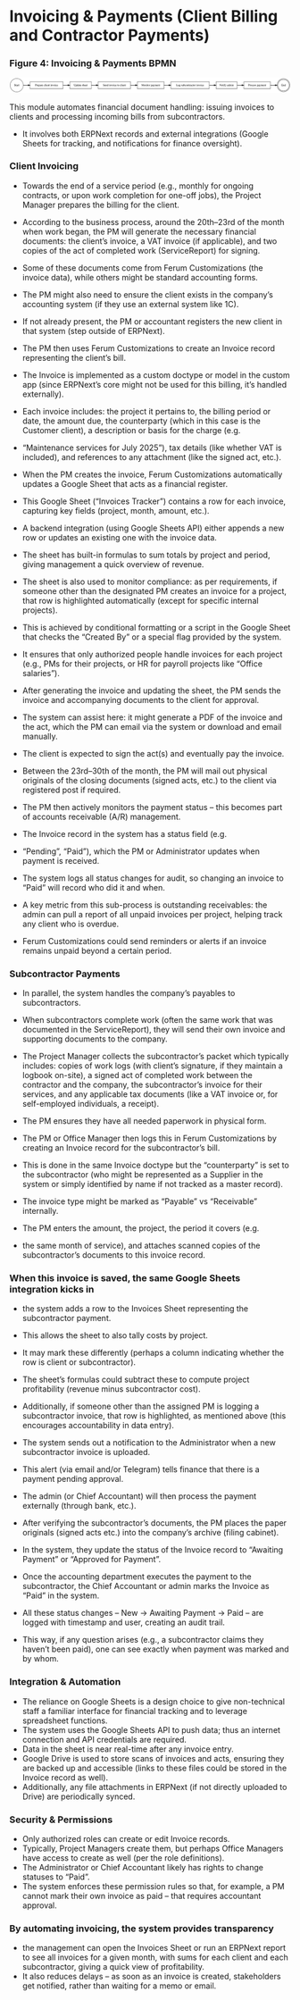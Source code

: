 # Invoicing & Payments (Client Billing and Contractor Payments)

### Figure 4: Invoicing & Payments BPMN

![Invoicing & Payments BPMN](../images/invoicing_payments_process.svg)

This module automates financial document handling: issuing invoices to clients and processing incoming bills from subcontractors.
- It involves both ERPNext records and external integrations (Google Sheets for tracking, and notifications for finance oversight).

### Client Invoicing

- Towards the end of a service period (e.g., monthly for ongoing contracts, or upon work completion for one-off jobs), the Project Manager prepares the billing for the client.
- According to the business process, around the 20th–23rd of the month when work began, the PM will generate the necessary financial documents: the client’s invoice, a VAT invoice (if applicable), and two copies of the act of completed work (ServiceReport) for signing.
- Some of these documents come from Ferum Customizations (the invoice data), while others might be standard accounting forms.
- The PM might also need to ensure the client exists in the company’s accounting system (if they use an external system like 1C).
- If not already present, the PM or accountant registers the new client in that system (step outside of ERPNext).
- The PM then uses Ferum Customizations to create an Invoice record representing the client’s bill.
- The Invoice is implemented as a custom doctype or model in the custom app (since ERPNext’s core might not be used for this billing, it’s handled externally).
- Each invoice includes: the project it pertains to, the billing period or date, the amount due, the counterparty (which in this case is the Customer client), a description or basis for the charge (e.g.
- “Maintenance services for July 2025”), tax details (like whether VAT is included), and references to any attachment (like the signed act, etc.).

- When the PM creates the invoice, Ferum Customizations automatically updates a Google Sheet that acts as a financial register.
- This Google Sheet (“Invoices Tracker”) contains a row for each invoice, capturing key fields (project, month, amount, etc.).
- A backend integration (using Google Sheets API) either appends a new row or updates an existing one with the invoice data.
- The sheet has built-in formulas to sum totals by project and period, giving management a quick overview of revenue.
- The sheet is also used to monitor compliance: as per requirements, if someone other than the designated PM creates an invoice for a project, that row is highlighted automatically (except for specific internal projects).
- This is achieved by conditional formatting or a script in the Google Sheet that checks the “Created By” or a special flag provided by the system.
- It ensures that only authorized people handle invoices for each project (e.g., PMs for their projects, or HR for payroll projects like “Office salaries”).

- After generating the invoice and updating the sheet, the PM sends the invoice and accompanying documents to the client for approval.
- The system can assist here: it might generate a PDF of the invoice and the act, which the PM can email via the system or download and email manually.
- The client is expected to sign the act(s) and eventually pay the invoice.
- Between the 23rd–30th of the month, the PM will mail out physical originals of the closing documents (signed acts, etc.) to the client via registered post if required.
- The PM then actively monitors the payment status – this becomes part of accounts receivable (A/R) management.
- The Invoice record in the system has a status field (e.g.
- “Pending”, “Paid”), which the PM or Administrator updates when payment is received.
- The system logs all status changes for audit, so changing an invoice to “Paid” will record who did it and when.
- A key metric from this sub-process is outstanding receivables: the admin can pull a report of all unpaid invoices per project, helping track any client who is overdue.
- Ferum Customizations could send reminders or alerts if an invoice remains unpaid beyond a certain period.

### Subcontractor Payments

- In parallel, the system handles the company’s payables to subcontractors.
- When subcontractors complete work (often the same work that was documented in the ServiceReport), they will send their own invoice and supporting documents to the company.
- The Project Manager collects the subcontractor’s packet which typically includes: copies of work logs (with client’s signature, if they maintain a logbook on-site), a signed act of completed work between the contractor and the company, the subcontractor’s invoice for their services, and any applicable tax documents (like a VAT invoice or, for self-employed individuals, a receipt).
- The PM ensures they have all needed paperwork in physical form.

- The PM or Office Manager then logs this in Ferum Customizations by creating an Invoice record for the subcontractor’s bill.
- This is done in the same Invoice doctype but the “counterparty” is set to the subcontractor (who might be represented as a Supplier in the system or simply identified by name if not tracked as a master record).
- The invoice type might be marked as “Payable” vs “Receivable” internally.
- The PM enters the amount, the project, the period it covers (e.g.
- the same month of service), and attaches scanned copies of the subcontractor’s documents to this invoice record.

### When this invoice is saved, the same Google Sheets integration kicks in

- the system adds a row to the Invoices Sheet representing the subcontractor payment.
- This allows the sheet to also tally costs by project.
- It may mark these differently (perhaps a column indicating whether the row is client or subcontractor).
- The sheet’s formulas could subtract these to compute project profitability (revenue minus subcontractor cost).
- Additionally, if someone other than the assigned PM is logging a subcontractor invoice, that row is highlighted, as mentioned above (this encourages accountability in data entry).

- The system sends out a notification to the Administrator when a new subcontractor invoice is uploaded.
- This alert (via email and/or Telegram) tells finance that there is a payment pending approval.
- The admin (or Chief Accountant) will then process the payment externally (through bank, etc.).

- After verifying the subcontractor’s documents, the PM places the paper originals (signed acts etc.) into the company’s archive (filing cabinet).
- In the system, they update the status of the Invoice record to “Awaiting Payment” or “Approved for Payment”.
- Once the accounting department executes the payment to the subcontractor, the Chief Accountant or admin marks the Invoice as “Paid” in the system.
- All these status changes – New -> Awaiting Payment -> Paid – are logged with timestamp and user, creating an audit trail.
- This way, if any question arises (e.g., a subcontractor claims they haven’t been paid), one can see exactly when payment was marked and by whom.

### Integration & Automation

- The reliance on Google Sheets is a design choice to give non-technical staff a familiar interface for financial tracking and to leverage spreadsheet functions.
- The system uses the Google Sheets API to push data; thus an internet connection and API credentials are required.
- Data in the sheet is near real-time after any invoice entry.
- Google Drive is used to store scans of invoices and acts, ensuring they are backed up and accessible (links to these files could be stored in the Invoice record as well).
- Additionally, any file attachments in ERPNext (if not directly uploaded to Drive) are periodically synced.

### Security & Permissions

- Only authorized roles can create or edit Invoice records.
- Typically, Project Managers create them, but perhaps Office Managers have access to create as well (per the role definitions).
- The Administrator or Chief Accountant likely has rights to change statuses to “Paid”.
- The system enforces these permission rules so that, for example, a PM cannot mark their own invoice as paid – that requires accountant approval.

### By automating invoicing, the system provides transparency

- the management can open the Invoices Sheet or run an ERPNext report to see all invoices for a given month, with sums for each client and each subcontractor, giving a quick view of profitability.
- It also reduces delays – as soon as an invoice is created, stakeholders get notified, rather than waiting for a memo or email.
